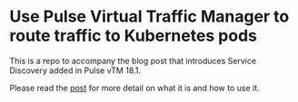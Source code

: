# Use Pulse Virtual Traffic Manager to route traffic to Kubernetes pods

This is a repo to accompany the blog post that introduces Service Discovery added in Pulse vTM 18.1.

Please read the [post](https://telecomoccasionally.wordpress.com/2018/05/17/use-pulse-virtual-traffic-manager-to-route-traffic-to-kubernetes-pods/) for more detail on what it is and how to use it.
